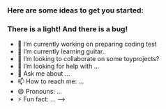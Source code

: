 ### Here are some ideas to get you started:

### There is a light! And there is a bug!

- 🔭 I’m currently working on preparing coding test
- 🌱 I’m currently learning guitar..
- 👯 I’m looking to collaborate on some toyprojects?
- 🤔 I’m looking for help with ...
- 💬 Ask me about ...
- 📫 How to reach me: ...
- 😄 Pronouns: ...
- ⚡ Fun fact: ...
-->
